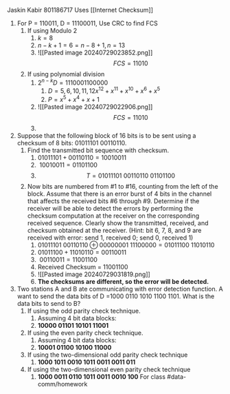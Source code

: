 Jaskin Kabir 801186717
Uses [[Internet Checksum]]

1.  For P = 110011, D = 11100011, Use CRC to find FCS
	1. If using Modulo 2
		1. $k=8$
		2. $n-k+1=6=n-8+1,n=13$
		3. ![[Pasted image 20240729023852.png]]$$FCS=11010$$
	2. If using polynomial division
		1. $2^{n-k}D=1110001100000$
			1. $D=5,6,10,11,12 x^{12}+x^{11}+x^{10}+x^{6}+x^{5}$
			2. $P=x^{5}+x^{4}+x+1$
		2. ![[Pasted image 20240729022906.png]]$$FCS=11010$$
		3. 
2. Suppose that the following block of 16 bits is to be sent using a checksum of 8 bits: 01011101 00110110.
	1. Find the transmitted bit sequence with checksum.
		1. $01011101+00110110=10010011$
		2. $~10010011=01101100$
		3. $$T=01011101\ 00110110\ 01101100$$
	2. Now bits are numbered from #1 to #16, counting from the left of the block. Assume that there is an error burst of 4 bits in the channel that affects the received bits #6 through #9. Determine if the receiver will be able to detect the errors by performing the checksum computation at the receiver on the corresponding received sequence. Clearly show the transmitted, received, and checksum obtained at the receiver. (Hint: bit 6, 7, 8, and 9 are received with error: send 1, received 0; send 0, received 1)
		1. $01011101\ 00110110 \oplus {00000001\ 11100000}= 01011100\ 11010110$
		2. $01011100+11010110=00110011$
		3. $~00110011=11001100$
		4. Received Checksum = $11001100$
		5. ![[Pasted image 20240729031819.png]]
		6. **The checksums are different, so the error will be detected.**
3. Two stations A and B ate communicating with error detection function. A want to send the data bits of D =1000 0110 1010 1100 1101. What is the data bits to send to B? 
	1. If using the odd parity check technique. 
		1. Assuming 4 bit data blocks:
		2. **10000 01101 10101 11001**
	2. If using the even parity check technique. 
		1. Assuming 4 bit data blocks:
		2. **10001 01100 10100 11000**
	3. If using the two-dimensional odd parity check technique 
		1. **1000 1011 0010 1011 0011 0011 011**
	4. If using the two-dimensional even parity check technique
		1. **1000 0011 0110 1011 0011 0010 100**
For class #data-comm/homework